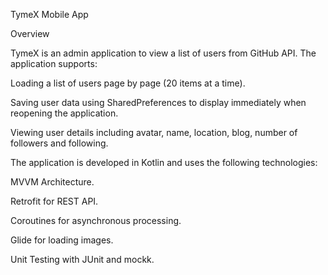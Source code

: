 TymeX Mobile App

Overview

TymeX is an admin application to view a list of users from GitHub API. The application supports:

Loading a list of users page by page (20 items at a time).

Saving user data using SharedPreferences to display immediately when reopening the application.

Viewing user details including avatar, name, location, blog, number of followers and following.

The application is developed in Kotlin and uses the following technologies:

MVVM Architecture.

Retrofit for REST API.

Coroutines for asynchronous processing.

Glide for loading images.

Unit Testing with JUnit and mockk.
